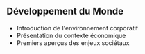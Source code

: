 ## Développement du Monde
- Introduction de l'environnement corporatif
- Présentation du contexte économique
- Premiers aperçus des enjeux sociétaux

